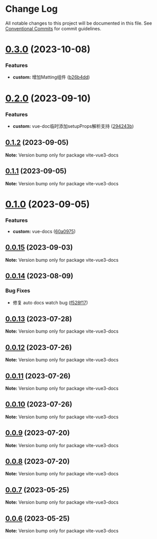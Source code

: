 # Change Log

All notable changes to this project will be documented in this file.
See [Conventional Commits](https://conventionalcommits.org) for commit guidelines.

# [0.3.0](https://github.com/palxiao/front-end-arsenal/compare/vite-vue3-docs@0.2.0...vite-vue3-docs@0.3.0) (2023-10-08)


### Features

* **custom:** 增加Matting组件 ([b26b4dd](https://github.com/palxiao/front-end-arsenal/commit/b26b4dddd11a273adeb97104a6aa2707fb8be920))





# [0.2.0](https://github.com/palxiao/front-end-arsenal/compare/vite-vue3-docs@0.1.2...vite-vue3-docs@0.2.0) (2023-09-10)


### Features

* **custom:** vue-doc临时添加setupProps解析支持 ([294243b](https://github.com/palxiao/front-end-arsenal/commit/294243b1cba6fd124abbdec23e2ee4985dce1da7))





## [0.1.2](https://github.com/palxiao/front-end-arsenal/compare/vite-vue3-docs@0.1.1...vite-vue3-docs@0.1.2) (2023-09-05)

**Note:** Version bump only for package vite-vue3-docs





## [0.1.1](https://github.com/palxiao/front-end-arsenal/compare/vite-vue3-docs@0.1.0...vite-vue3-docs@0.1.1) (2023-09-05)

**Note:** Version bump only for package vite-vue3-docs

# [0.1.0](https://github.com/palxiao/front-end-arsenal/compare/vite-vue3-docs@0.0.15...vite-vue3-docs@0.1.0) (2023-09-05)

### Features

- **custom:** vue-docs ([60a0975](https://github.com/palxiao/front-end-arsenal/commit/60a0975530c71bd58aa8c5ea48b9ad5192bc5c62))

## [0.0.15](https://github.com/palxiao/front-end-arsenal/compare/vite-vue3-docs@0.0.14...vite-vue3-docs@0.0.15) (2023-09-03)

**Note:** Version bump only for package vite-vue3-docs

## [0.0.14](https://github.com/palxiao/front-end-arsenal/compare/vite-vue3-docs@0.0.13...vite-vue3-docs@0.0.14) (2023-08-09)

### Bug Fixes

- 修复 auto docs watch bug ([f528f17](https://github.com/palxiao/front-end-arsenal/commit/f528f177816e84e85f9f59a7ac1a24fb61242426))

## [0.0.13](https://github.com/palxiao/front-end-arsenal/compare/vite-vue3-docs@0.0.12...vite-vue3-docs@0.0.13) (2023-07-28)

**Note:** Version bump only for package vite-vue3-docs

## [0.0.12](https://github.com/palxiao/front-end-arsenal/compare/vite-vue3-docs@0.0.11...vite-vue3-docs@0.0.12) (2023-07-26)

**Note:** Version bump only for package vite-vue3-docs

## [0.0.11](https://github.com/palxiao/front-end-arsenal/compare/vite-vue3-docs@0.0.10...vite-vue3-docs@0.0.11) (2023-07-26)

**Note:** Version bump only for package vite-vue3-docs

## [0.0.10](https://github.com/palxiao/front-end-arsenal/compare/vite-vue3-docs@0.0.9...vite-vue3-docs@0.0.10) (2023-07-26)

**Note:** Version bump only for package vite-vue3-docs

## [0.0.9](https://github.com/palxiao/front-end-arsenal/compare/vite-vue3-docs@0.0.8...vite-vue3-docs@0.0.9) (2023-07-20)

**Note:** Version bump only for package vite-vue3-docs

## [0.0.8](https://github.com/palxiao/front-end-arsenal/compare/vite-vue3-docs@0.0.7...vite-vue3-docs@0.0.8) (2023-07-20)

**Note:** Version bump only for package vite-vue3-docs

## [0.0.7](https://github.com/palxiao/front-end-arsenal/compare/vite-vue3-docs@0.0.6...vite-vue3-docs@0.0.7) (2023-05-25)

**Note:** Version bump only for package vite-vue3-docs

## [0.0.6](https://github.com/palxiao/front-end-arsenal/compare/vite-vue3-docs@0.0.5...vite-vue3-docs@0.0.6) (2023-05-25)

**Note:** Version bump only for package vite-vue3-docs
